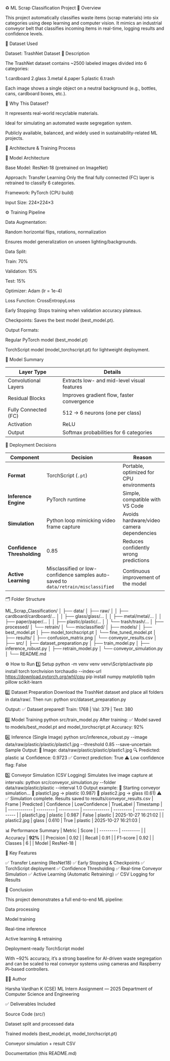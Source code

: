 ♻️ ML Scrap Classification Project
🧩 Overview

This project automatically classifies waste items (scrap materials) into six categories using deep learning and computer vision.
It mimics an industrial conveyor belt that classifies incoming items in real-time, logging results and confidence levels.

🧠 Dataset Used

Dataset: TrashNet Dataset
📘 Description

The TrashNet dataset contains ~2500 labeled images divided into 6 categories:

1.cardboard
2.glass
3.metal
4.paper
5.plastic
6.trash

Each image shows a single object on a neutral background (e.g., bottles, cans, cardboard boxes, etc.).

🎯 Why This Dataset?

It represents real-world recyclable materials.

Ideal for simulating an automated waste segregation system.

Publicly available, balanced, and widely used in sustainability-related ML projects.

🧱 Architecture & Training Process

🧠 Model Architecture

Base Model: ResNet-18 (pretrained on ImageNet)

Approach: Transfer Learning
Only the final fully connected (FC) layer is retrained to classify 6 categories.

Framework: PyTorch (CPU build)

Input Size: 224×224×3

⚙️ Training Pipeline

Data Augmentation:

Random horizontal flips, rotations, normalization

Ensures model generalization on unseen lighting/backgrounds.

Data Split:

Train: 70%

Validation: 15%

Test: 15%

Optimizer: Adam (lr = 1e-4)

Loss Function: CrossEntropyLoss

Early Stopping: Stops training when validation accuracy plateaus.

Checkpoints: Saves the best model (best_model.pt).

Output Formats:

Regular PyTorch model (best_model.pt)

TorchScript model (model_torchscript.pt) for lightweight deployment.


🧮 Model Summary

| Layer Type           | Details                                     |
| -------------------- | ------------------------------------------- |
| Convolutional Layers | Extracts low- and mid-level visual features |
| Residual Blocks      | Improves gradient flow, faster convergence  |
| Fully Connected (FC) | 512 → 6 neurons (one per class)             |
| Activation           | ReLU                                        |
| Output               | Softmax probabilities for 6 categories      |

🧩 Deployment Decisions

| Component                   | Decision                                                                           | Reason                                    |
| --------------------------- | ---------------------------------------------------------------------------------- | ----------------------------------------- |
| **Format**                  | TorchScript (`.pt`)                                                                | Portable, optimized for CPU environments  |
| **Inference Engine**        | PyTorch runtime                                                                    | Simple, compatible with VS Code           |
| **Simulation**              | Python loop mimicking video frame capture                                          | Avoids hardware/video camera dependencies |
| **Confidence Thresholding** | 0.85                                                                               | Reduces confidently wrong predictions     |
| **Active Learning**         | Misclassified or low-confidence samples auto-saved to `data/retrain/misclassified` | Continuous improvement of the model       |


🗂️ Folder Structure

ML_Scrap_Classification/
│
├── data/
│   ├── raw/
│   │   ├── cardboard/cardboard/...
│   │   ├── glass/glass/...
│   │   ├── metal/metal/...
│   │   ├── paper/paper/...
│   │   ├── plastic/plastic/...
│   │   └── trash/trash/...
│   ├── processed/
│   └── retrain/
│       └── misclassified/
│
├── models/
│   ├── best_model.pt
│   ├── model_torchscript.pt
│   └── fine_tuned_model.pt
│
├── results/
│   ├── confusion_matrix.png
│   └── conveyor_results.csv
│
├── src/
│   ├── dataset_preparation.py
│   ├── train_model.py
│   ├── inference_robust.py
│   ├── retrain_model.py
│   └── conveyor_simulation.py
│
└── README.md



⚙️ How to Run
1️⃣ Setup
python -m venv venv
venv\Scripts\activate
pip install torch torchvision torchaudio --index-url https://download.pytorch.org/whl/cpu
pip install numpy matplotlib tqdm pillow scikit-learn


2️⃣ Dataset Preparation
Download the TrashNet dataset and place all folders in data/raw/.
Then run:
python src/dataset_preparation.py

Output:
✅ Dataset prepared!
Train: 1768 | Val: 379 | Test: 380

3️⃣ Model Training
python src/train_model.py
After training:
✅ Model saved to models/best_model.pt and model_torchscript.pt
Accuracy: 92%


4️⃣ Inference (Single Image)
python src/inference_robust.py --image data/raw/plastic/plastic/plastic1.jpg --threshold 0.85 --save-uncertain
Sample Output:
📸 Image: data/raw/plastic/plastic/plastic1.jpg
🔍 Predicted: plastic
📊 Confidence: 0.9723
✅ Correct prediction: True
⚠️ Low confidence flag: False


5️⃣ Conveyor Simulation (CSV Logging)
Simulates live image capture at intervals:
python src/conveyor_simulation.py --folder data/raw/plastic/plastic --interval 1.0
Output example:
🚀 Starting conveyor simulation...
📸 plastic1.jpg -> plastic (0.987)
📸 plastic2.jpg -> glass (0.61) ⚠️
✅ Simulation complete. Results saved to results/conveyor_results.csv
| Frame        | Predicted | Confidence | LowConfidence | TrueLabel | Timestamp           |
| ------------ | --------- | ---------- | ------------- | --------- | ------------------- |
| plastic1.jpg | plastic   | 0.987      | False         | plastic   | 2025-10-27 16:21:02 |
| plastic2.jpg | glass     | 0.610      | True          | plastic   | 2025-10-27 16:21:03 |


📊 Performance Summary
| Metric    | Score     |
| --------- | --------- |
| Accuracy  | **92%**   |
| Precision | 0.92      |
| Recall    | 0.91      |
| F1-score  | 0.92      |
| Classes   | 6         |
| Model     | ResNet-18 |



🧩 Key Features

✅ Transfer Learning (ResNet18)
✅ Early Stopping & Checkpoints
✅ TorchScript deployment
✅ Confidence Thresholding
✅ Real-time Conveyor Simulation
✅ Active Learning (Automatic Retraining)
✅ CSV Logging for Results


🧾 Conclusion

This project demonstrates a full end-to-end ML pipeline:

Data processing

Model training

Real-time inference

Active learning & retraining

Deployment-ready TorchScript model

With ~92% accuracy, it’s a strong baseline for AI-driven waste segregation and can be scaled to real conveyor systems using cameras and Raspberry Pi–based controllers.




👨‍💻 Author

Harsha Vardhan K (CSE)
ML Intern Assignment — 2025
Department of Computer Science and Engineering



✅ Deliverables Included

Source Code (src/)

Dataset split and processed data

Trained models (best_model.pt, model_torchscript.pt)

Conveyor simulation + result CSV

Documentation (this README.md)
